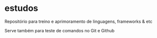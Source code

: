 # estudos
Repositório para treino e aprimoramento de linguagens, frameworks &amp; etc

Serve também para teste de comandos no Git e Github